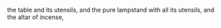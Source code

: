 the table and its utensils, and the pure lampstand with all its utensils, and the altar of incense,

